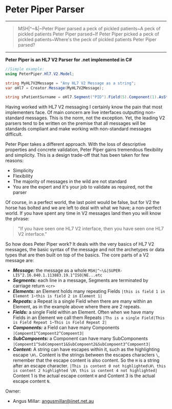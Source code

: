 # Peter Piper Parser

***

> MSH|^~\&|~Peter Piper parsed a peck of pickled patients~A peck of pickled patients Peter Piper parsed~If Peter Piper picked a peck of pickled patients~Where's the peck of pickled patients Peter Piper parsed?

***

****Peter Piper is an HL7 V2 Parser for .net implemented in C#****

```C#
//Simple example:
using PeterPiper.Hl7.V2.Model;

string MyHL7V2Message = "Any HL7 V2 Message as a string";
var oHl7 = Creator.Message(MyHL7V2Message);

string sPatientSurname = oHl7.Segment("PID").Field(5).Component(1).AsString;

```

Having worked with HL7 V2 messaging I certainly know the pain that most implementers face. Of main concern are live interfaces outputting non-standard messages. This is the norm, not the exception. Yet, the leading V2 parsers tend to be written on the premise that all messages will be standards compliant and make working with non-standard messages difficult.

Peter Piper takes a different approach. With the loss of descriptive properties and concrete validation, Peter Piper gains tremendous flexibility and simplicity. This is a design trade-off that has been taken for few reasons:

* Simplicity
* Flexibility
* The majority of messages in the wild are not standard
* You are the expert and it's your job to validate as required, not the parser

Of course, in a perfect world, the last point would be false, but for V2 the horse has bolted and we are left to deal with what we have; a non-perfect world. If you have spent any time in V2 messages land then you will know the phrase:
> "If you have seen one HL7 V2 interface, then you have seen one HL7 V2 interface."

So how does Peter Piper work? It deals with the very basics of HL7 V2 messages, the basic syntax of the message and not the archetypes or data types that are then built on top of the basics. The core parts of a V2 message are:

* ***Message:*** the message as a whole ```MSH|^~\&|SUPER-LIS^2.16.840.1.113883.19.1^ISO|NE...etc```
* ***Segments:*** each line in a message, Segments are terminated by carriage return ```<cr>```
* ***Elements:*** an Element holds many repeating Fields 
```|this is field 1 in Element 1~this is field 2 in Element 1|```  
* ***Repeats:*** a Repeat is a single Field when there are many within an Element, as in the example above where there are 2 repeats. 
* ***Fields:*** a single Field within an Element. Often when we have many Fields in an Element we call them Repeats ```|Ths is a single Field|This is Field Repeat 1~This is Field Repeat 2|``` 
* ***Components:*** a Field can have many Components ```|Compoent1^Compoent2^Compoent3|```
* ***SubCompoents:*** a Component can have many SubComponents ```|Compoent1^SubCompoent1&SubCompoent2&SubCompoent3^Compoent3|``` 
* ***Content:*** A string can have escapes within it, such as the highlighting escape ```\H\```. Content is the strings between the escapes characters ```\```, remember that the escape content is also content. So the ```H``` is a string after an escape character.  ```|This is content 0 not highlighted\H\ this is content 2 highlighted \N\ this is content 4 not highlighted|``` Content 1 is the actual escape content ```H``` and Content 3 is the actual escape content ```N```. 


Owner:

* Angus Millar: angusmillar@iinet.net.au
